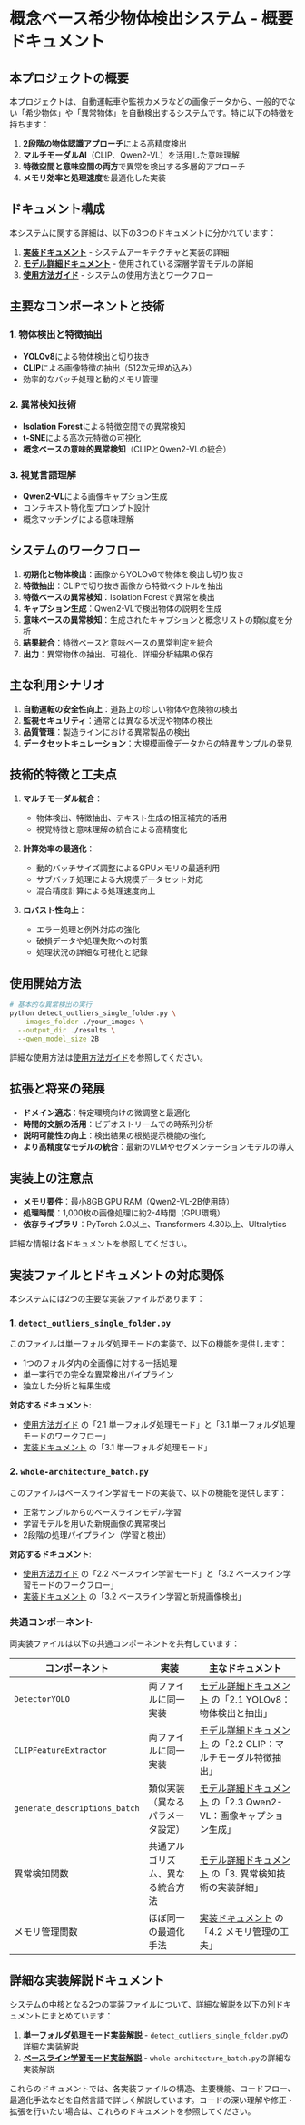 # 概念ベース希少物体検出システム - 概要ドキュメント

## 本プロジェクトの概要

本プロジェクトは、自動運転車や監視カメラなどの画像データから、一般的でない「希少物体」や「異常物体」を自動検出するシステムです。特に以下の特徴を持ちます：

1. **2段階の物体認識アプローチ**による高精度検出
2. **マルチモーダルAI**（CLIP、Qwen2-VL）を活用した意味理解
3. **特徴空間と意味空間の両方**で異常を検出する多層的アプローチ
4. **メモリ効率と処理速度**を最適化した実装

## ドキュメント構成

本システムに関する詳細は、以下の3つのドキュメントに分かれています：

1. [**実装ドキュメント**](./documentation_ja.md) - システムアーキテクチャと実装の詳細
2. [**モデル詳細ドキュメント**](./documentation_models_ja.md) - 使用されている深層学習モデルの詳細
3. [**使用方法ガイド**](./documentation_usage_ja.md) - システムの使用方法とワークフロー

## 主要なコンポーネントと技術

### 1. 物体検出と特徴抽出

- **YOLOv8**による物体検出と切り抜き
- **CLIP**による画像特徴の抽出（512次元埋め込み）
- 効率的なバッチ処理と動的メモリ管理

### 2. 異常検知技術

- **Isolation Forest**による特徴空間での異常検知
- **t-SNE**による高次元特徴の可視化
- **概念ベースの意味的異常検知**（CLIPとQwen2-VLの統合）

### 3. 視覚言語理解

- **Qwen2-VL**による画像キャプション生成
- コンテキスト特化型プロンプト設計
- 概念マッチングによる意味理解

## システムのワークフロー

1. **初期化と物体検出**：画像からYOLOv8で物体を検出し切り抜き
2. **特徴抽出**：CLIPで切り抜き画像から特徴ベクトルを抽出
3. **特徴ベースの異常検知**：Isolation Forestで異常を検出
4. **キャプション生成**：Qwen2-VLで検出物体の説明を生成
5. **意味ベースの異常検知**：生成されたキャプションと概念リストの類似度を分析
6. **結果統合**：特徴ベースと意味ベースの異常判定を統合
7. **出力**：異常物体の抽出、可視化、詳細分析結果の保存

## 主な利用シナリオ

1. **自動運転の安全性向上**：道路上の珍しい物体や危険物の検出
2. **監視セキュリティ**：通常とは異なる状況や物体の検出
3. **品質管理**：製造ラインにおける異常製品の検出
4. **データセットキュレーション**：大規模画像データからの特異サンプルの発見

## 技術的特徴と工夫点

1. **マルチモーダル統合**：
   - 物体検出、特徴抽出、テキスト生成の相互補完的活用
   - 視覚特徴と意味理解の統合による高精度化

2. **計算効率の最適化**：
   - 動的バッチサイズ調整によるGPUメモリの最適利用
   - サブバッチ処理による大規模データセット対応
   - 混合精度計算による処理速度向上

3. **ロバスト性向上**：
   - エラー処理と例外対応の強化
   - 破損データや処理失敗への対策
   - 処理状況の詳細な可視化と記録

## 使用開始方法

```bash
# 基本的な異常検出の実行
python detect_outliers_single_folder.py \
  --images_folder ./your_images \
  --output_dir ./results \
  --qwen_model_size 2B
```

詳細な使用方法は[使用方法ガイド](./documentation_usage_ja.md)を参照してください。

## 拡張と将来の発展

- **ドメイン適応**：特定環境向けの微調整と最適化
- **時間的文脈の活用**：ビデオストリームでの時系列分析
- **説明可能性の向上**：検出結果の根拠提示機能の強化
- **より高精度なモデルの統合**：最新のVLMやセグメンテーションモデルの導入

## 実装上の注意点

- **メモリ要件**：最小8GB GPU RAM（Qwen2-VL-2B使用時）
- **処理時間**：1,000枚の画像処理に約2-4時間（GPU環境）
- **依存ライブラリ**：PyTorch 2.0以上、Transformers 4.30以上、Ultralytics

詳細な情報は各ドキュメントを参照してください。

## 実装ファイルとドキュメントの対応関係

本システムには2つの主要な実装ファイルがあります：

### 1. `detect_outliers_single_folder.py`

このファイルは単一フォルダ処理モードの実装で、以下の機能を提供します：

- 1つのフォルダ内の全画像に対する一括処理
- 単一実行での完全な異常検出パイプライン
- 独立した分析と結果生成

**対応するドキュメント**:
- [使用方法ガイド](./documentation_usage_ja.md) の「2.1 単一フォルダ処理モード」と「3.1 単一フォルダ処理モードのワークフロー」
- [実装ドキュメント](./documentation_ja.md) の「3.1 単一フォルダ処理モード」

### 2. `whole-architecture_batch.py`

このファイルはベースライン学習モードの実装で、以下の機能を提供します：

- 正常サンプルからのベースラインモデル学習
- 学習モデルを用いた新規画像の異常検出
- 2段階の処理パイプライン（学習と検出）

**対応するドキュメント**:
- [使用方法ガイド](./documentation_usage_ja.md) の「2.2 ベースライン学習モード」と「3.2 ベースライン学習モードのワークフロー」
- [実装ドキュメント](./documentation_ja.md) の「3.2 ベースライン学習と新規画像検出」

### 共通コンポーネント

両実装ファイルは以下の共通コンポーネントを共有しています：

| コンポーネント | 実装 | 主なドキュメント |
|--------------|------|----------------|
| `DetectorYOLO` | 両ファイルに同一実装 | [モデル詳細ドキュメント](./documentation_models_ja.md) の「2.1 YOLOv8：物体検出と抽出」 |
| `CLIPFeatureExtractor` | 両ファイルに同一実装 | [モデル詳細ドキュメント](./documentation_models_ja.md) の「2.2 CLIP：マルチモーダル特徴抽出」 |
| `generate_descriptions_batch` | 類似実装（異なるパラメータ設定） | [モデル詳細ドキュメント](./documentation_models_ja.md) の「2.3 Qwen2-VL：画像キャプション生成」 |
| 異常検知関数 | 共通アルゴリズム、異なる統合方法 | [モデル詳細ドキュメント](./documentation_models_ja.md) の「3. 異常検知技術の実装詳細」 |
| メモリ管理関数 | ほぼ同一の最適化手法 | [実装ドキュメント](./documentation_ja.md) の「4.2 メモリ管理の工夫」 |

## 詳細な実装解説ドキュメント

システムの中核となる2つの実装ファイルについて、詳細な解説を以下の別ドキュメントにまとめています：

1. [**単一フォルダ処理モード実装解説**](./documentation_detect_outliers_single_folder_ja.md) - `detect_outliers_single_folder.py`の詳細な実装解説
2. [**ベースライン学習モード実装解説**](./documentation_whole_architecture_batch_ja.md) - `whole-architecture_batch.py`の詳細な実装解説

これらのドキュメントでは、各実装ファイルの構造、主要機能、コードフロー、最適化手法などを自然言語で詳しく解説しています。コードの深い理解や修正・拡張を行いたい場合は、これらのドキュメントを参照してください。 